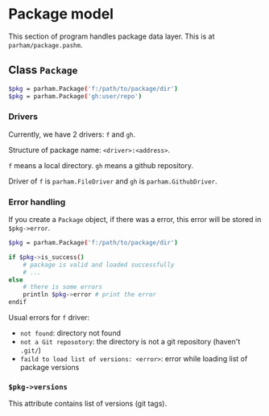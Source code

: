 # Package model
This section of program handles package data layer.
This is at `parham/package.pashm`.

## Class `Package`

```bash
$pkg = parham.Package('f:/path/to/package/dir')
$pkg = parham.Package('gh:user/repo')
```

### Drivers
Currently, we have 2 drivers: `f` and `gh`.

Structure of package name: `<driver>:<address>`.

`f` means a local directory.
`gh` means a github repository.

Driver of `f` is `parham.FileDriver` and `gh` is `parham.GithubDriver`.

### Error handling
If you create a `Package` object, if there was a error, this error will be stored in `$pkg->error`.

```bash
$pkg = parham.Package('f:/path/to/package/dir')

if $pkg->is_success()
    # package is valid and loaded successfully
    # ...
else
    # there is some errors
    println $pkg->error # print the error
endif
```

Usual errors for `f` driver:
- `not found`: directory not found
- `not a Git reposotory`: the directory is not a git repository (haven't `.git/`)
- `faild to load list of versions: <error>`: error while loading list of package versions

### `$pkg->versions`
This attribute contains list of versions (git tags).
